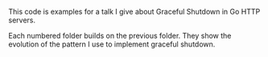 This code is examples for a talk I give about Graceful Shutdown in Go HTTP servers.

Each numbered folder builds on the previous folder. They show the evolution of the pattern I use to implement graceful shutdown.
